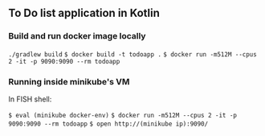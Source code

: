 ## To Do list application in Kotlin ##

### Build and run docker image locally

`./gradlew build`
`$ docker build -t todoapp .`
`$ docker run -m512M --cpus 2 -it -p 9090:9090 --rm todoapp`

### Running inside minikube's VM

In FISH shell:

`$ eval (minikube docker-env)`
`$ docker run -m512M --cpus 2 -it -p 9090:9090 --rm todoapp`
`$ open http://(minikube ip):9090/`
